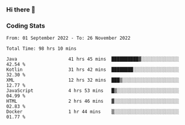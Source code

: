 ### Hi there 👋

<!--
**Girrafeec/girrafeec** is a ✨ _special_ ✨ repository because its `README.md` (this file) appears on your GitHub profile.

Here are some ideas to get you started:

- 🔭 I’m currently working on ...
- 🌱 I’m currently learning ...
- 👯 I’m looking to collaborate on ...
- 🤔 I’m looking for help with ...
- 💬 Ask me about ...
- 📫 How to reach me: ...
- 😄 Pronouns: ...
- ⚡ Fun fact: ...
-->

### Coding Stats
<!--START_SECTION:waka-->

```text
From: 01 September 2022 - To: 26 November 2022

Total Time: 98 hrs 10 mins

Java                   41 hrs 45 mins  ██████████▓░░░░░░░░░░░░░░   42.54 %
Kotlin                 31 hrs 42 mins  ████████░░░░░░░░░░░░░░░░░   32.30 %
XML                    12 hrs 32 mins  ███▒░░░░░░░░░░░░░░░░░░░░░   12.77 %
JavaScript             4 hrs 53 mins   █▒░░░░░░░░░░░░░░░░░░░░░░░   04.99 %
HTML                   2 hrs 46 mins   ▓░░░░░░░░░░░░░░░░░░░░░░░░   02.83 %
Docker                 1 hr 44 mins    ▒░░░░░░░░░░░░░░░░░░░░░░░░   01.77 %
```

<!--END_SECTION:waka-->
